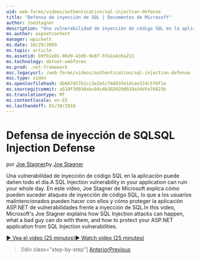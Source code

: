 ```yaml
---
uid: web-forms/videos/authentication/sql-injection-defense
title: "Defensa de inyección de SQL | Documentos de Microsoft"
author: JoeStagner
description: "Una vulnerabilidad de inyección de código SQL en la aplicación puede dañen todo el día. En este vídeo, Joe Stagner de Microsoft explica cómo los ataques de inyección de SQL pueden happ..."
ms.author: aspnetcontent
manager: wpickett
ms.date: 10/29/2009
ms.topic: article
ms.assetid: b9fb1e01-06d9-43d9-9e8f-5fa1e4c6a211
ms.technology: dotnet-webforms
ms.prod: .net-framework
msc.legacyurl: /web-forms/videos/authentication/sql-injection-defense
msc.type: video
ms.openlocfilehash: db667d57b1cc3e2e5c78d93fe1dcee37dc5f0f1e
ms.sourcegitcommit: a510f38930abc84c4b302029d019a34dfe76823b
ms.translationtype: MT
ms.contentlocale: es-ES
ms.lasthandoff: 01/30/2018
---
```

<a name="sql-injection-defense"></a><span data-ttu-id="78063-104">Defensa de inyección de SQL</span><span class="sxs-lookup"><span data-stu-id="78063-104">SQL Injection Defense</span></span>
====================
<span data-ttu-id="78063-105">por [Joe Stagner](https://github.com/JoeStagner)</span><span class="sxs-lookup"><span data-stu-id="78063-105">by [Joe Stagner](https://github.com/JoeStagner)</span></span>

<span data-ttu-id="78063-106">Una vulnerabilidad de inyección de código SQL en la aplicación puede dañen todo el día.</span><span class="sxs-lookup"><span data-stu-id="78063-106">A SQL Injection vulnerability in your application can ruin your whole day.</span></span> <span data-ttu-id="78063-107">En este vídeo, Joe Stagner de Microsoft explica cómo pueden suceder ataques de inyección de código SQL, lo que a los usuarios malintencionados pueden hacer con ellos y cómo proteger la aplicación ASP.NET de vulnerabilidades frente a inyección de SQL.</span><span class="sxs-lookup"><span data-stu-id="78063-107">In this video, Microsoft's Joe Stagner explains how SQL Injection attacks can happen, what a bad guy can do with them, and how to protect your ASP.NET application from SQL Injection vulnerabilities.</span></span>

[<span data-ttu-id="78063-108">&#9654; Vea el vídeo (25 minutos)</span><span class="sxs-lookup"><span data-stu-id="78063-108">&#9654; Watch video (25 minutes)</span></span>](https://channel9.msdn.com/Blogs/ASP-NET-Site-Videos/sql-injection-defense)

>[!div class="step-by-step"]
[<span data-ttu-id="78063-109">Anterior</span><span class="sxs-lookup"><span data-stu-id="78063-109">Previous</span></span>](creating-inactive-users.md)
